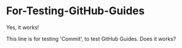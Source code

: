 # For-Testing-GitHub-Guides
Yes, it works!

This line is for testing 'Commit', to test GitHub Guides. Does it works?
